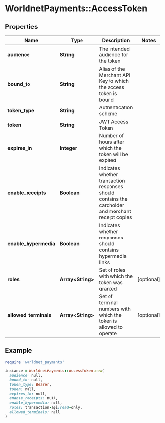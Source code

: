 # WorldnetPayments::AccessToken

## Properties

| Name | Type | Description | Notes |
| ---- | ---- | ----------- | ----- |
| **audience** | **String** | The intended audience for the token |  |
| **bound_to** | **String** | Alias of the Merchant API Key to which the access token is bound |  |
| **token_type** | **String** | Authentication scheme |  |
| **token** | **String** | JWT Access Token |  |
| **expires_in** | **Integer** | Number of hours after which the token will be expired |  |
| **enable_receipts** | **Boolean** | Indicates whether transaction responses should contains the cardholder and merchant receipt copies |  |
| **enable_hypermedia** | **Boolean** | Indicates whether responses should contains hypermedia links |  |
| **roles** | **Array&lt;String&gt;** | Set of roles with which the token was granted | [optional] |
| **allowed_terminals** | **Array&lt;String&gt;** | Set of terminal numbers with which the token is allowed to operate | [optional] |

## Example

```ruby
require 'worldnet_payments'

instance = WorldnetPayments::AccessToken.new(
  audience: null,
  bound_to: null,
  token_type: Bearer,
  token: null,
  expires_in: null,
  enable_receipts: null,
  enable_hypermedia: null,
  roles: transaction-api:read-only,
  allowed_terminals: null
)
```

